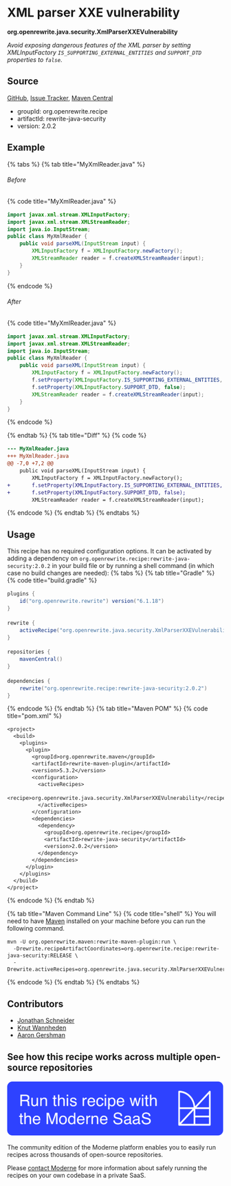 # XML parser XXE vulnerability

**org.openrewrite.java.security.XmlParserXXEVulnerability**

_Avoid exposing dangerous features of the XML parser by setting XMLInputFactory `IS_SUPPORTING_EXTERNAL_ENTITIES` and `SUPPORT_DTD` properties to `false`._

## Source

[GitHub](https://github.com/openrewrite/rewrite-java-security/blob/main/src/main/java/org/openrewrite/java/security/XmlParserXXEVulnerability.java), [Issue Tracker](https://github.com/openrewrite/rewrite-java-security/issues), [Maven Central](https://central.sonatype.com/artifact/org.openrewrite.recipe/rewrite-java-security/2.0.2/jar)

* groupId: org.openrewrite.recipe
* artifactId: rewrite-java-security
* version: 2.0.2

## Example


{% tabs %}
{% tab title="MyXmlReader.java" %}

###### Before
{% code title="MyXmlReader.java" %}
```java
import javax.xml.stream.XMLInputFactory;
import javax.xml.stream.XMLStreamReader;
import java.io.InputStream;
public class MyXmlReader {
    public void parseXML(InputStream input) {
        XMLInputFactory f = XMLInputFactory.newFactory();
        XMLStreamReader reader = f.createXMLStreamReader(input);
    }
}
```
{% endcode %}

###### After
{% code title="MyXmlReader.java" %}
```java
import javax.xml.stream.XMLInputFactory;
import javax.xml.stream.XMLStreamReader;
import java.io.InputStream;
public class MyXmlReader {
    public void parseXML(InputStream input) {
        XMLInputFactory f = XMLInputFactory.newFactory();
        f.setProperty(XMLInputFactory.IS_SUPPORTING_EXTERNAL_ENTITIES, false);
        f.setProperty(XMLInputFactory.SUPPORT_DTD, false);
        XMLStreamReader reader = f.createXMLStreamReader(input);
    }
}
```
{% endcode %}

{% endtab %}
{% tab title="Diff" %}
{% code %}
```diff
--- MyXmlReader.java
+++ MyXmlReader.java
@@ -7,0 +7,2 @@
    public void parseXML(InputStream input) {
        XMLInputFactory f = XMLInputFactory.newFactory();
+       f.setProperty(XMLInputFactory.IS_SUPPORTING_EXTERNAL_ENTITIES, false);
+       f.setProperty(XMLInputFactory.SUPPORT_DTD, false);
        XMLStreamReader reader = f.createXMLStreamReader(input);
```
{% endcode %}
{% endtab %}
{% endtabs %}


## Usage

This recipe has no required configuration options. It can be activated by adding a dependency on `org.openrewrite.recipe:rewrite-java-security:2.0.2` in your build file or by running a shell command (in which case no build changes are needed): 
{% tabs %}
{% tab title="Gradle" %}
{% code title="build.gradle" %}
```groovy
plugins {
    id("org.openrewrite.rewrite") version("6.1.18")
}

rewrite {
    activeRecipe("org.openrewrite.java.security.XmlParserXXEVulnerability")
}

repositories {
    mavenCentral()
}

dependencies {
    rewrite("org.openrewrite.recipe:rewrite-java-security:2.0.2")
}
```
{% endcode %}
{% endtab %}
{% tab title="Maven POM" %}
{% code title="pom.xml" %}
```markup
<project>
  <build>
    <plugins>
      <plugin>
        <groupId>org.openrewrite.maven</groupId>
        <artifactId>rewrite-maven-plugin</artifactId>
        <version>5.3.2</version>
        <configuration>
          <activeRecipes>
            <recipe>org.openrewrite.java.security.XmlParserXXEVulnerability</recipe>
          </activeRecipes>
        </configuration>
        <dependencies>
          <dependency>
            <groupId>org.openrewrite.recipe</groupId>
            <artifactId>rewrite-java-security</artifactId>
            <version>2.0.2</version>
          </dependency>
        </dependencies>
      </plugin>
    </plugins>
  </build>
</project>
```
{% endcode %}
{% endtab %}

{% tab title="Maven Command Line" %}
{% code title="shell" %}
You will need to have [Maven](https://maven.apache.org/download.cgi) installed on your machine before you can run the following command.

```shell
mvn -U org.openrewrite.maven:rewrite-maven-plugin:run \
  -Drewrite.recipeArtifactCoordinates=org.openrewrite.recipe:rewrite-java-security:RELEASE \
  -Drewrite.activeRecipes=org.openrewrite.java.security.XmlParserXXEVulnerability
```
{% endcode %}
{% endtab %}
{% endtabs %}

## Contributors
* [Jonathan Schneider](mailto:jkschneider@gmail.com)
* [Knut Wannheden](mailto:knut@moderne.io)
* [Aaron Gershman](mailto:aegershman@gmail.com)


## See how this recipe works across multiple open-source repositories

[![Moderne Link Image](/.gitbook/assets/ModerneRecipeButton.png)](https://app.moderne.io/recipes/org.openrewrite.java.security.XmlParserXXEVulnerability)

The community edition of the Moderne platform enables you to easily run recipes across thousands of open-source repositories.

Please [contact Moderne](https://moderne.io/product) for more information about safely running the recipes on your own codebase in a private SaaS.
